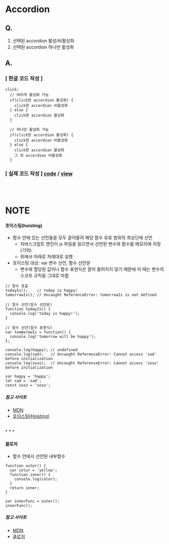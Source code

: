 # Accordion
## Q.
1. 선택된 accordion 활성/비활성화
2. 선택된 accordion 하나만 활성화

## A.
### [ 한글 코드 작성 ]
```
click:
  // 여러개 활성화 가능
  if(click한 accordion 활성화) {
    click한 accordion 비활성화
  } else {
    click한 accordion 활성화
  }

  // 하나만 활성화 가능
  if(click한 accordion 활성화) {
    click한 accordion 비활성화
  } else {
    click한 accordion 활성화
    그 외 accordion 비활성화
  }
```

### [ 실제 코드 작성 ] [code](https://github.com/kwoneunju/js-study-200120/blob/master/Accordion/accordion_200615.js) / [view](https://kwoneunju.github.io/js-study-200120/Accordion/accordion.html)


<br>
<br>


# NOTE
#### 호이스팅(hoisting)
  - 함수 안에 있는 선언들을 모두 끌어올려 해당 함수 유효 범위의 최상단에 선언
    * 자바스크립트 엔진이 js 파일을 읽으면서 선언된 변수와 함수를 메모리에 저장 (기억)
    * 위에서 아래로 차례대로 실행
  - 호이스팅 대상: var 변수 선언, 함수 선언문
    - 변수에 할당된 값이나 함수 표현식은 끌어 올려지지 않기 때문에 이 때는 변수의 스코프 규칙을 그대로 따름

```
// 함수 호출
todayIs();    // today is happy!
tomorrowIs(); // Uncaught ReferenceError: tomorrowIs is not defined

// 함수 선언(함수 선언문)
function todayIs() {
  console.log('today is happy!');
}

// 함수 선언(함수 표현식)
var tommorowIs = function() {
  console.log('tomorrow will be happy');
};

console.log(happy); // undefined
console.log(sad);   // Uncaught ReferenceError: Cannot access 'sad' before initialization
console.log(soso);  // Uncaught ReferenceError: Cannot access 'soso' before initialization

var happy = 'happy';
let sad = 'sad';
const soso = 'soso';

```

##### 참고 사이트
* [MDN](https://developer.mozilla.org/ko/docs/Glossary/Hoisting)
* [호이스팅(Hoisting)](https://gmlwjd9405.github.io/2019/04/22/javascript-hoisting.html)

<br>
* * *

#### 클로저
- 함수 안에서 선언된 내부함수

```
function outer() {
  var color = 'yellow';
  function inner() {
    console.log(color);
  }
  return inner;
}

var innerFunc = outer();
innerFunc();
```

##### 참고 사이트
* [MDN](https://developer.mozilla.org/ko/docs/Web/JavaScript/Guide/Closures)
* [클로저](https://yuddomack.tistory.com/entry/%EC%9E%90%EB%B0%94%EC%8A%A4%ED%81%AC%EB%A6%BD%ED%8A%B8-%ED%81%B4%EB%A1%9C%EC%A0%80Closure)
